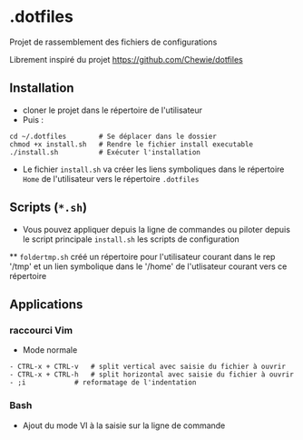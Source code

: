 # .dotfiles

Projet de rassemblement des fichiers de configurations

Librement inspiré du projet https://github.com/Chewie/dotfiles

## Installation
- cloner le projet dans le répertoire de l'utilisateur 
- Puis : 
``` 
cd ~/.dotfiles        # Se déplacer dans le dossier
chmod +x install.sh   # Rendre le fichier install executable
./install.sh          # Exécuter l'installation
```

- Le fichier `install.sh` va créer les liens symboliques dans le répertoire `Home` de l'utilisateur
vers le répertoire `.dotfiles`

## Scripts (`*.sh`)
- Vous pouvez appliquer depuis la ligne de commandes ou piloter depuis le
  script principale `install.sh` les scripts de configuration

** `foldertmp.sh` créé un répertoire pour l'utilisateur courant dans le rep '/tmp'
et un lien symbolique dans le '/home' de l'utlisateur courant vers ce
répertoire

## Applications
### raccourci Vim
* Mode normale
```
- CTRL-x + CTRL-v 	# split vertical avec saisie du fichier à ouvrir
- CTRL-x + CTRL-h 	# split horizontal avec saisie du fichier à ouvrir
- ;i  			# reformatage de l'indentation
```

### Bash
- Ajout du mode VI à la saisie sur la ligne de commande

